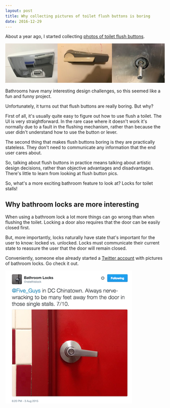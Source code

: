 ```yaml
---
layout: post
title: Why collecting pictures of toilet flush buttons is boring
date: 2016-12-29
---
```


About a year ago, I started collecting [photos of toilet flush buttons](https://twitter.com/flushbuttons).

![](/img/blog/flush-buttons/flush-button-collection.jpg)

Bathrooms have many interesting design challenges, so this seemed like a fun and funny project.

Unfortunately, it turns out that flush buttons are really boring. But why?

First of all, it's usually quite easy to figure out how to use flush a toilet. The UI is very straightforward. In the rare case where it doesn't work it's normally due to a fault in the flushing mechanism, rather than because the user didn't understand how to use the button or lever.

The second thing that makes flush buttons boring is they are practically stateless. They don't need to communicate any information that the end user cares about.

So, talking about flush buttons in practice means talking about artistic design decisions, rather than objective advantages and disadvantages. There's little to learn from looking at flush button pics.

So, what's a more exciting bathroom feature to look at? Locks for toilet stalls!

## Why bathroom locks are more interesting

When using a bathroom lock a lot more things can go wrong than when flushing the toilet. Locking a door also requires that the door can be easily closed first.

But, more importantly, locks naturally have state that's important for the user to know: locked vs. unlocked. Locks must communicate their current state to reassure the user that the door will remain closed.

Conveniently, someone else already started a [Twitter account](https://twitter.com/ratethislock/media) with pictures of bathroom locks. Go check it out.

![](/img/blog/flush-buttons/bathroom-locks.png)